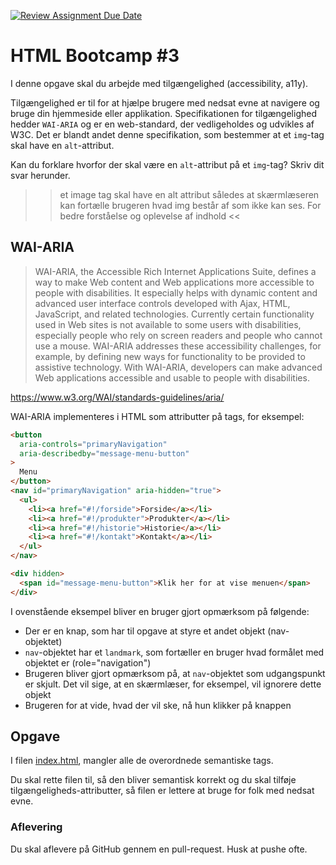 [![Review Assignment Due Date](https://classroom.github.com/assets/deadline-readme-button-22041afd0340ce965d47ae6ef1cefeee28c7c493a6346c4f15d667ab976d596c.svg)](https://classroom.github.com/a/DMr4F_td)

# HTML Bootcamp #3

I denne opgave skal du arbejde med tilgængelighed (accessibility, a11y).

Tilgængelighed er til for at hjælpe brugere med nedsat evne at navigere og bruge din hjemmeside eller applikation. Specifikationen for tilgængelighed hedder `WAI-ARIA` og er en web-standard, der vedligeholdes og udvikles af W3C. Det er blandt andet denne specifikation, som bestemmer at et `img`-tag skal have en `alt`-attribut.

Kan du forklare hvorfor der skal være en `alt`-attribut på et `img`-tag? Skriv dit svar herunder.

> > et image tag skal have en alt attribut således at skærmlæseren kan fortælle brugeren hvad img består af som ikke kan ses. For bedre forståelse og oplevelse af indhold <<

## WAI-ARIA

> WAI-ARIA, the Accessible Rich Internet Applications Suite, defines a way to make Web content and Web applications more accessible to people with disabilities. It especially helps with dynamic content and advanced user interface controls developed with Ajax, HTML, JavaScript, and related technologies. Currently certain functionality used in Web sites is not available to some users with disabilities, especially people who rely on screen readers and people who cannot use a mouse. WAI-ARIA addresses these accessibility challenges, for example, by defining new ways for functionality to be provided to assistive technology. With WAI-ARIA, developers can make advanced Web applications accessible and usable to people with disabilities.

https://www.w3.org/WAI/standards-guidelines/aria/

WAI-ARIA implementeres i HTML som attributter på tags, for eksempel:

```html
<button
  aria-controls="primaryNavigation"
  aria-describedby="message-menu-button"
>
  Menu
</button>
<nav id="primaryNavigation" aria-hidden="true">
  <ul>
    <li><a href="#!/forside">Forside</a></li>
    <li><a href="#!/produkter">Produkter</a></li>
    <li><a href="#!/historie">Historie</a></li>
    <li><a href="#!/kontakt">Kontakt</a></li>
  </ul>
</nav>

<div hidden>
  <span id="message-menu-button">Klik her for at vise menuen</span>
</div>
```

I ovenstående eksempel bliver en bruger gjort opmærksom på følgende:

- Der er en knap, som har til opgave at styre et andet objekt (nav-objektet)
- `nav`-objektet har et `landmark`, som fortæller en bruger hvad formålet med objektet er (role="navigation")
- Brugeren bliver gjort opmærksom på, at `nav`-objektet som udgangspunkt er skjult. Det vil sige, at en skærmlæser, for eksempel, vil ignorere dette objekt
- Brugeren for at vide, hvad der vil ske, nå hun klikker på knappen

## Opgave

I filen [index.html](index.html), mangler alle de overordnede semantiske tags.

Du skal rette filen til, så den bliver semantisk korrekt og du skal tilføje tilgængeligheds-attributter, så filen er lettere at bruge for folk med nedsat evne.

### Aflevering

Du skal aflevere på GitHub gennem en pull-request. Husk at pushe ofte.

